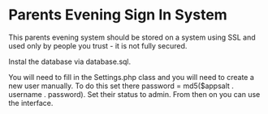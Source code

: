 Parents Evening Sign In System
==============================

This parents evening system should be stored on a system using SSL and used only by people you trust - it is not fully secured.

Instal the database via database.sql.

You will need to fill in the Settings.php class and you will need to create a new user manually. To do this set there password = md5($appsalt . username . password). Set their status to admin. From then on you can use the interface. 
